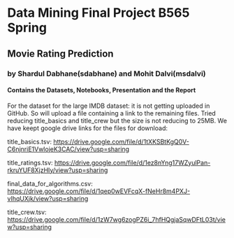 # Data Mining Final Project B565 Spring
## Movie Rating Prediction
### by Shardul Dabhane(sdabhane) and Mohit Dalvi(msdalvi)

#### Contains the Datasets, Notebooks, Presentation and the Report


For the dataset for the large IMDB dataset: it is not getting uploaded in GitHub. So will upload a file containing a link to the remaining files. Tried reducing title_basics and title_crew but the size is not reducing to 25MB. We have keept google drive links for the files for download:

title_basics.tsv: https://drive.google.com/file/d/1tXKSBtKgQ0V-C6njnriE1VwlojeK3CAC/view?usp=sharing

title_ratings.tsv: https://drive.google.com/file/d/1ez8nYng17WZyulPan-rkruYUF8XjzHIy/view?usp=sharing

final_data_for_algorithms.csv: https://drive.google.com/file/d/1qep0wEVFcqX-fNeHr8m4PXJ-vIhqUXjk/view?usp=sharing

title_crew.tsv: https://drive.google.com/file/d/1zW7wg6zogPZ6i_7hfHQgjaSqwDFtL03t/view?usp=sharing
